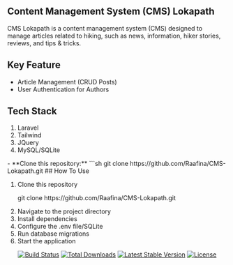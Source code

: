 ## Content Management System (CMS) Lokapath
CMS Lokapath is a content management system (CMS) designed to manage articles related to hiking, such as news, information, hiker stories, reviews, and tips & tricks.

## Key Feature
<ul>
    <li>Article Management (CRUD Posts)</li>
    <li>User Authentication for Authors</li>
</ul>

## Tech Stack
<ol>
    <li>Laravel</li>
    <li>Tailwind</li>
    <li>JQuery</li>
    <li>MySQL/SQLite</li>
</ol>
- **Clone this repository:**
  ```sh
  git clone https://github.com/Raafina/CMS-Lokapath.git
## How To Use
<ol>
    <li><p>Clone this repository</p><p>git clone https://github.com/Raafina/CMS-Lokapath.git</p></li>
    <li>Navigate to the project directory</li>
    <li>Install dependencies</li>
    <li>Configure the .env file/SQLite</li>
    <li>Run database migrations</li>
    <li>Start the application</li>
</ol>

<p align="center">
<a href="https://github.com/laravel/framework/actions"><img src="https://github.com/laravel/framework/workflows/tests/badge.svg" alt="Build Status"></a>
<a href="https://packagist.org/packages/laravel/framework"><img src="https://img.shields.io/packagist/dt/laravel/framework" alt="Total Downloads"></a>
<a href="https://packagist.org/packages/laravel/framework"><img src="https://img.shields.io/packagist/v/laravel/framework" alt="Latest Stable Version"></a>
<a href="https://packagist.org/packages/laravel/framework"><img src="https://img.shields.io/packagist/l/laravel/framework" alt="License"></a>
</p>
